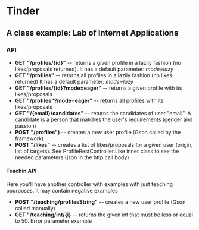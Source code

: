 # Tinder 
## A class example: Lab of Internet Applications

### API
* **GET "/profiles/{id}"**      -- returns a given profile in a lazily fashion (no likes/proposals returned). 
                                        It has a default parameter: *mode=lazy*
* **GET "/profiles"**           -- returns all profiles in a lazily fashion (no likes returned)
                                        It has a default parameter: *mode=lazy*
* **GET "/profiles/{id}?mode=eager"**  -- returns a given profile with its likes/proposals
* **GET "/profiles"?mode=eager"**      -- returns all profiles with its likes/proposals
* **GET "/{email}/candidates"**    -- returns the candidates of user "email". A candidate is a person that matches the user's requirements (gender and passion)
* **POST "/profiles")**            -- creates a new user profile (Gson called by the framework)
* **POST "/likes"**                -- creates a list of likes/proposals for a given user (origin, list of targets). See ProfileRestController.Like inner class to see the needed parameters (json in the http call body)

#### Teachin API
Here you'll have another controller with examples with just teaching pourposes. It may contain negative examples

* **POST "/teaching/profilesString"**       -- creates a new user profile (Gson called manually)
* **GET "/teaching/int/{i}**                -- returns the given int that must be less or equal to 50. Error parameter example

